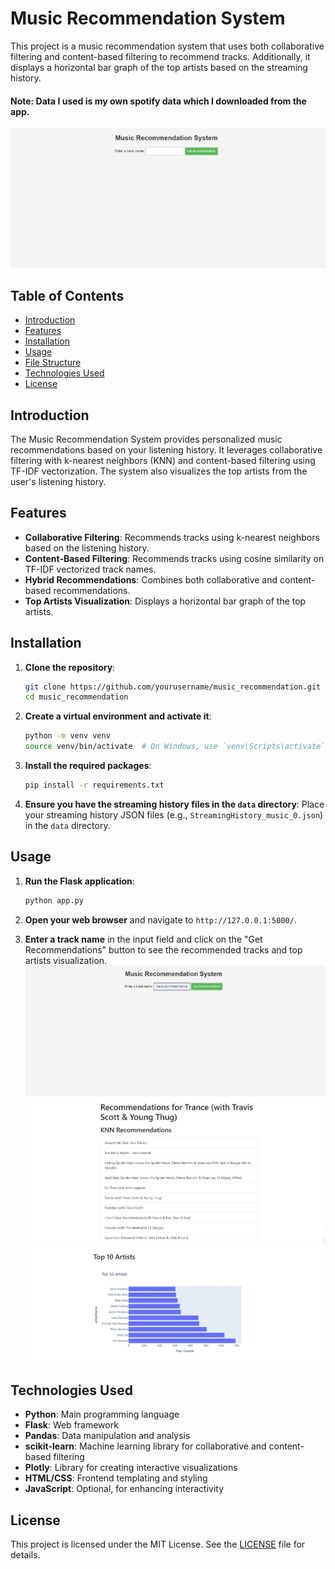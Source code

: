 # Music Recommendation System

This project is a music recommendation system that uses both collaborative filtering and content-based filtering to recommend tracks. Additionally, it displays a horizontal bar graph of the top artists based on the streaming history.
#### Note: Data I used is my own spotify data which I downloaded from the app.
![main](images/pic.png)

## Table of Contents

- [Introduction](#introduction)
- [Features](#features)
- [Installation](#installation)
- [Usage](#usage)
- [File Structure](#file-structure)
- [Technologies Used](#technologies-used)
- [License](#license)

## Introduction

The Music Recommendation System provides personalized music recommendations based on your listening history. It leverages collaborative filtering with k-nearest neighbors (KNN) and content-based filtering using TF-IDF vectorization. The system also visualizes the top artists from the user's listening history.

## Features

- **Collaborative Filtering**: Recommends tracks using k-nearest neighbors based on the listening history.
- **Content-Based Filtering**: Recommends tracks using cosine similarity on TF-IDF vectorized track names.
- **Hybrid Recommendations**: Combines both collaborative and content-based recommendations.
- **Top Artists Visualization**: Displays a horizontal bar graph of the top artists.
  

## Installation

1. **Clone the repository**:
    ```sh
    git clone https://github.com/yourusername/music_recommendation.git
    cd music_recommendation
    ```

2. **Create a virtual environment and activate it**:
    ```sh
    python -m venv venv
    source venv/bin/activate  # On Windows, use `venv\Scripts\activate`
    ```

3. **Install the required packages**:
    ```sh
    pip install -r requirements.txt
    ```

4. **Ensure you have the streaming history files in the `data` directory**:
    Place your streaming history JSON files (e.g., `StreamingHistory_music_0.json`) in the `data` directory.

## Usage

1. **Run the Flask application**:
    ```sh
    python app.py
    ```

2. **Open your web browser** and navigate to `http://127.0.0.1:5000/`.

3. **Enter a track name** in the input field and click on the "Get Recommendations" button to see the recommended tracks and top artists visualization.
 ![Main Page](images/pic1.png)
 ![Recommendations based on Streaming History](images/pic2.png)
 ![Top Artists Visualization](images/pic3.png)


## Technologies Used

- **Python**: Main programming language
- **Flask**: Web framework
- **Pandas**: Data manipulation and analysis
- **scikit-learn**: Machine learning library for collaborative and content-based filtering
- **Plotly**: Library for creating interactive visualizations
- **HTML/CSS**: Frontend templating and styling
- **JavaScript**: Optional, for enhancing interactivity

## License

This project is licensed under the MIT License. See the [LICENSE](LICENSE) file for details.

